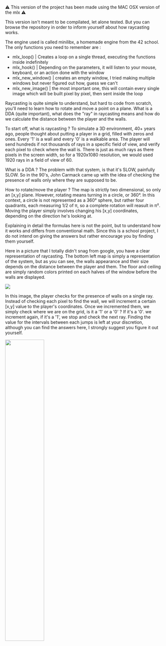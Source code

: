 ⚠️ This version of the project has been made using the MAC OSX version of the mlx ⚠️

This version isn't meant to be compilated, let alone tested.
But you can browse the repository in order to inform yourself about how raycasting works.

The engine used is called minilibx, a homemade engine from the 42 school.
The only functions you need to remember are :
- mlx_loop() | Creates a loop on a single thread, executing the functions inside indefinitely
- mlx_hook() | Depending on the parameters, it will listen to your mouse, keyboard, or an action done with the window
- mlx_new_window() | creates an empty window, I tried making multiple windows but never figured out how, guess we can't
- mlx_new_image() | the most important one, this will contain every single image which will be built pixel by pixel, then sent inside the loop

Raycasting is quite simple to understand, but hard to code from scratch, you'll need to learn how to rotate and move a point on a plane.
What is a DDA (quite important), what does the "ray" in raycasting means and how do we calculate the distance between the player and the walls.

To start off, what is raycasting ?
To simulate a 3D environment, 40+ years ago, people thought about putting a player in a grid, filled with zeros and ones. Every '1' is a wall and every '0' is a walkable area.
The player will send hundreds if not thousands of rays in a specific field of view, and verify each pixel to check where the wall is.
There is just as much rays as there pixels in the screen width, so for a 1920x1080 resolution, we would used 1920 rays in a field of view of 60.

What is a DDA ?
The problem with that system, is that it's SLOW, painfully SLOW.
So in the 90's, John Carmack came up with the idea of checking the presence of walls only where they are supposed to be.

How to rotate/move the player ?
The map is strictly two dimensional, so only an [x,y] plane. However, rotating means turning in a circle, or 360°.
In this context, a circle is not represented as a 360° sphere, but rather four quadrants, each measuring 1/2 of π, so a complete rotation will reasult in π².
Moving the player simply involves changing his [x,y] coordinates, depending on the direction he's looking at.

Explaining in detail the formulas here is not the point, but to understand how it works and differs from conventional math.
Since this is a school project, I do not intend on giving the answers but rather encourage you by finding them yourself.


Here in a picture that I totally didn't snag from google, you have a clear representation of raycasting.
The bottom left map is simply a representation of the system, but as you can see, the walls appearance and their size depends on the distance between the player and them.
The floor and ceiling are simply random colors printed on each halves of the window before the walls are displayed.

<img src="http://jackkelly.name/blog/images/learning-to-raycast-in-haskell/basic_shading.png"></img>

In this image, the player checks for the presence of walls on a single ray.
Instead of checking each pixel to find the wall, we will increment a certain [x,y] value to the player's coordinates.
Once we incremented them, we simply check where we are on the grid, is it a '1' or a '0' ? If it's a '0'. we increment again, if it's a '1', we stop and check the next ray.
Finding the value for the intervals between each jumps is left at your discretion, although you can find the answers here, I strongly suggest you figure it out yourself.

<img src="https://i.stack.imgur.com/TXHJB.png" style="width:50%;"></img>
